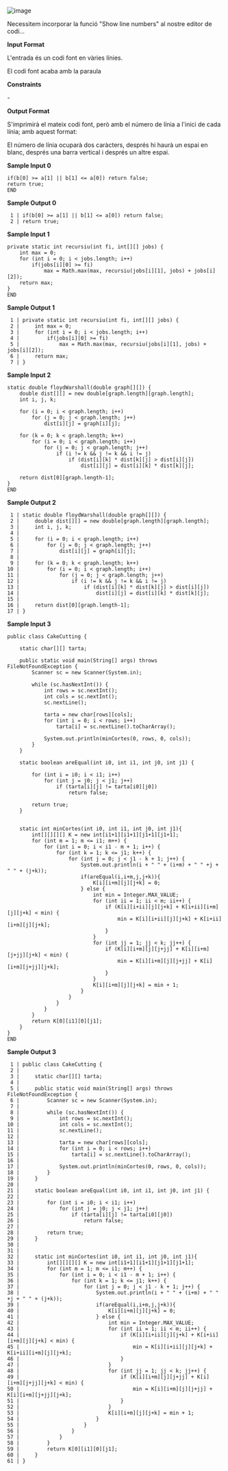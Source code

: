 ![image](1571930659-32b28bd209-Espaidetreball1_002.png)

Necessitem incorporar la funció "Show line numbers" al nostre editor de
codi...

**Input Format**

L'entrada és un codi font en vàries línies.

El codi font acaba amb la paraula 

**Constraints**

\-

**Output Format**

S'imprimirà el mateix codi font, però amb el número de línia a l'inici
de cada línia; amb aquest format:

El número de línia ocuparà dos caràcters, després hi haurà un espai en
blanc, després una barra vertical i després un altre espai.

**Sample Input 0**

    if(b[0] >= a[1] || b[1] <= a[0]) return false;
    return true;
    END

**Sample Output 0**

``` 
 1 | if(b[0] >= a[1] || b[1] <= a[0]) return false;
 2 | return true;
```

**Sample Input 1**

    private static int recursiu(int fi, int[][] jobs) {
        int max = 0;
        for (int i = 0; i < jobs.length; i++)
            if(jobs[i][0] >= fi)
                max = Math.max(max, recursiu(jobs[i][1], jobs) + jobs[i][2]);
        return max;
    }
    END

**Sample Output 1**

``` 
 1 | private static int recursiu(int fi, int[][] jobs) {
 2 |     int max = 0;
 3 |     for (int i = 0; i < jobs.length; i++)
 4 |         if(jobs[i][0] >= fi)
 5 |             max = Math.max(max, recursiu(jobs[i][1], jobs) + jobs[i][2]);
 6 |     return max;
 7 | }
```

**Sample Input 2**

    static double floydWarshall(double graph[][]) {
        double dist[][] = new double[graph.length][graph.length];
        int i, j, k;
    
        for (i = 0; i < graph.length; i++)
            for (j = 0; j < graph.length; j++)
                dist[i][j] = graph[i][j];
    
        for (k = 0; k < graph.length; k++)
            for (i = 0; i < graph.length; i++)
                for (j = 0; j < graph.length; j++)
                    if (i != k && j != k && i != j)
                        if (dist[i][k] * dist[k][j] > dist[i][j])
                            dist[i][j] = dist[i][k] * dist[k][j];
    
        return dist[0][graph.length-1];
    }
    END

**Sample Output 2**

``` 
 1 | static double floydWarshall(double graph[][]) {
 2 |     double dist[][] = new double[graph.length][graph.length];
 3 |     int i, j, k;
 4 | 
 5 |     for (i = 0; i < graph.length; i++)
 6 |         for (j = 0; j < graph.length; j++)
 7 |             dist[i][j] = graph[i][j];
 8 | 
 9 |     for (k = 0; k < graph.length; k++)
10 |         for (i = 0; i < graph.length; i++)
11 |             for (j = 0; j < graph.length; j++)
12 |                 if (i != k && j != k && i != j)
13 |                     if (dist[i][k] * dist[k][j] > dist[i][j])
14 |                         dist[i][j] = dist[i][k] * dist[k][j];
15 | 
16 |     return dist[0][graph.length-1];
17 | }
```

**Sample Input 3**

    public class CakeCutting {
    
        static char[][] tarta;
    
        public static void main(String[] args) throws FileNotFoundException {
            Scanner sc = new Scanner(System.in);
    
            while (sc.hasNextInt()) {
                int rows = sc.nextInt();
                int cols = sc.nextInt();
                sc.nextLine();
    
                tarta = new char[rows][cols];
                for (int i = 0; i < rows; i++)
                    tarta[i] = sc.nextLine().toCharArray();
    
                System.out.println(minCortes(0, rows, 0, cols));
            }
        }
    
        static boolean areEqual(int i0, int i1, int j0, int j1) {
    
            for (int i = i0; i < i1; i++)
                for (int j = j0; j < j1; j++)
                    if (tarta[i][j] != tarta[i0][j0])
                        return false;
    
            return true;
        }
    
    
        static int minCortes(int i0, int i1, int j0, int j1){
            int[][][][] K = new int[i1+1][i1+1][j1+1][j1+1];
            for (int m = 1; m <= i1; m++) {
                for (int i = 0; i < i1 - m + 1; i++) {
                    for (int k = 1; k <= j1; k++) {
                        for (int j = 0; j < j1 - k + 1; j++) {
                            System.out.println(i + " " + (i+m) + " " +j + " " + (j+k));
                            if(areEqual(i,i+m,j,j+k)){
                                K[i][i+m][j][j+k] = 0;
                            } else {
                                int min = Integer.MAX_VALUE;
                                for (int ii = 1; ii < m; ii++) {
                                    if (K[i][i+ii][j][j+k] + K[i+ii][i+m][j][j+k] < min) {
                                        min = K[i][i+ii][j][j+k] + K[i+ii][i+m][j][j+k];
                                    }
                                }
                                for (int jj = 1; jj < k; jj++) {
                                    if (K[i][i+m][j][j+jj] + K[i][i+m][j+jj][j+k] < min) {
                                        min = K[i][i+m][j][j+jj] + K[i][i+m][j+jj][j+k];
                                    }
                                }
                                K[i][i+m][j][j+k] = min + 1;
                            }
                        }
                    }
                }
            }
            return K[0][i1][0][j1];
        }
    }
    END

**Sample Output 3**

``` 
 1 | public class CakeCutting {
 2 | 
 3 |     static char[][] tarta;
 4 | 
 5 |     public static void main(String[] args) throws FileNotFoundException {
 6 |         Scanner sc = new Scanner(System.in);
 7 | 
 8 |         while (sc.hasNextInt()) {
 9 |             int rows = sc.nextInt();
10 |             int cols = sc.nextInt();
11 |             sc.nextLine();
12 | 
13 |             tarta = new char[rows][cols];
14 |             for (int i = 0; i < rows; i++)
15 |                 tarta[i] = sc.nextLine().toCharArray();
16 | 
17 |             System.out.println(minCortes(0, rows, 0, cols));
18 |         }
19 |     }
20 | 
21 |     static boolean areEqual(int i0, int i1, int j0, int j1) {
22 | 
23 |         for (int i = i0; i < i1; i++)
24 |             for (int j = j0; j < j1; j++)
25 |                 if (tarta[i][j] != tarta[i0][j0])
26 |                     return false;
27 | 
28 |         return true;
29 |     }
30 | 
31 | 
32 |     static int minCortes(int i0, int i1, int j0, int j1){
33 |         int[][][][] K = new int[i1+1][i1+1][j1+1][j1+1];
34 |         for (int m = 1; m <= i1; m++) {
35 |             for (int i = 0; i < i1 - m + 1; i++) {
36 |                 for (int k = 1; k <= j1; k++) {
37 |                     for (int j = 0; j < j1 - k + 1; j++) {
38 |                         System.out.println(i + " " + (i+m) + " " +j + " " + (j+k));
39 |                         if(areEqual(i,i+m,j,j+k)){
40 |                             K[i][i+m][j][j+k] = 0;
41 |                         } else {
42 |                             int min = Integer.MAX_VALUE;
43 |                             for (int ii = 1; ii < m; ii++) {
44 |                                 if (K[i][i+ii][j][j+k] + K[i+ii][i+m][j][j+k] < min) {
45 |                                     min = K[i][i+ii][j][j+k] + K[i+ii][i+m][j][j+k];
46 |                                 }
47 |                             }
48 |                             for (int jj = 1; jj < k; jj++) {
49 |                                 if (K[i][i+m][j][j+jj] + K[i][i+m][j+jj][j+k] < min) {
50 |                                     min = K[i][i+m][j][j+jj] + K[i][i+m][j+jj][j+k];
51 |                                 }
52 |                             }
53 |                             K[i][i+m][j][j+k] = min + 1;
54 |                         }
55 |                     }
56 |                 }
57 |             }
58 |         }
59 |         return K[0][i1][0][j1];
60 |     }
61 | }
```

